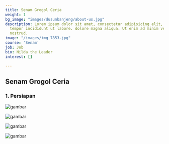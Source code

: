 ```yaml
---
title: Senam Grogol Ceria
weight: 1
bg_image: "images/dusunbanjeng/about-us.jpg"
description: Lorem ipsum dolor sit amet, consectetur adipisicing elit, sed do eiusmod
  tempor incididunt ut labore. dolore magna aliqua. Ut enim ad minim veniam, quis
  nostrud.
image: "/images/img_7853.jpg"
course: 'Senam'
job: Job
bio: Nilda the Leader
interest: []

---
```

## Senam Grogol Ceria

### 1. Persiapan

![gambar](/images/kkn19/baksos-1.webp)

![gambar](/images/kkn19/baksos-2.webp)

![gambar](/images/kkn19/baksos-3.webp)

![gambar](/images/kkn19/baksos-4.webp)